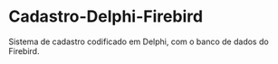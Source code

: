# Cadastro-Delphi-Firebird
Sistema de cadastro codificado em Delphi, com o banco de dados do Firebird.

